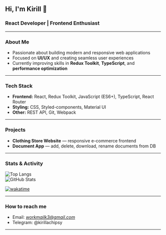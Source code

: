 ## Hi, I'm Kirill 👋

### React Developer | Frontend Enthusiast  

---

### About Me
- Passionate about building modern and responsive web applications  
- Focused on **UI/UX** and creating seamless user experiences  
- Currently improving skills in **Redux Toolkit**, **TypeScript**, and **performance optimization**  

---

### Tech Stack
- **Frontend:** React, Redux Toolkit, JavaScript (ES6+), TypeScript, React Router
- **Styling:** CSS, Styled-components, Material UI  
- **Other:** REST API, Git, Webpack  

---

### Projects
- **Clothing Store Website** — responsive e-commerce frontend  
- **Document App** — add, delete, download, rename documents from DB 

---

### Stats & Activity
![Top Langs](https://github-readme-stats.vercel.app/api/top-langs/?username=kirillaowens&layout=compact&theme=tokyonight)  
![GitHub Stats](https://github-readme-stats.vercel.app/api?username=kirillaowens&show_icons=true&theme=tokyonight)  

[![wakatime](https://wakatime.com/badge/user/1edd7940-aa59-4ec8-8912-6cdd29b48875.svg)](https://wakatime.com/@1edd7940-aa59-4ec8-8912-6cdd29b48875)


---

### How to reach me
- Email: *workmailk3@gmail.com*
- Telegram: @kirillachipsy

---
